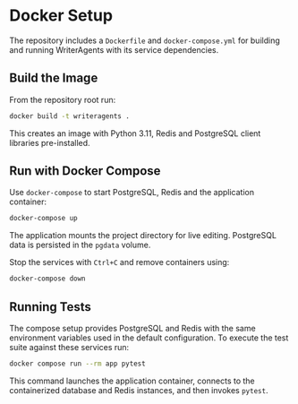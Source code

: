 # Docker Setup

The repository includes a `Dockerfile` and `docker-compose.yml` for building and running WriterAgents with its service dependencies.

## Build the Image

From the repository root run:

```bash
docker build -t writeragents .
```

This creates an image with Python 3.11, Redis and PostgreSQL client libraries pre-installed.

## Run with Docker Compose

Use `docker-compose` to start PostgreSQL, Redis and the application container:

```bash
docker-compose up
```

The application mounts the project directory for live editing. PostgreSQL data is persisted in the `pgdata` volume.

Stop the services with `Ctrl+C` and remove containers using:

```bash
docker-compose down
```

## Running Tests

The compose setup provides PostgreSQL and Redis with the same environment
variables used in the default configuration. To execute the test suite
against these services run:

```bash
docker compose run --rm app pytest
```

This command launches the application container, connects to the
containerized database and Redis instances, and then invokes `pytest`.
